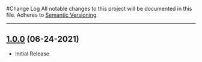 #Change Log
All notable changes to this project will be documented in this file.
Adheres to [Semantic Versioning](http://semver.org/).

---

## [1.0.0](https://github.com/ngageoint/projections-java/releases/tag/1.0.0) (06-24-2021)

* Initial Release
